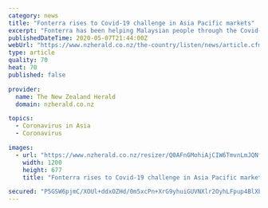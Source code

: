 ```yaml
---
category: news
title: "Fonterra rises to Covid-19 challenge in Asia Pacific markets"
excerpt: "Fonterra has been helping Malaysian people through the Covid-19 outbreak with some inventive social media campaigns, says CEO for Asia Pacific Judith Swales. When Covid-19 restrictions hit the Asia Pacific market there were long supermarket queues due to unprecedented panic buying and many people were eating at home."
publishedDateTime: 2020-05-07T21:44:00Z
webUrl: "https://www.nzherald.co.nz/the-country/listen/news/article.cfm?c_id=600&objectid=12330472"
type: article
quality: 70
heat: 70
published: false

provider:
  name: The New Zealand Herald
  domain: nzherald.co.nz

topics:
  - Coronavirus in Asia
  - Coronavirus

images:
  - url: "https://www.nzherald.co.nz/resizer/Q0AFnGMohiAjCIW6TmvnLmJQNfs=/1200x0/smart/filters:quality(70)/arc-anglerfish-syd-prod-nzme.s3.amazonaws.com/public/ITI3LXGUSZH45JGVVBKZAX6S3A.jpg"
    width: 1200
    height: 677
    title: "Fonterra rises to Covid-19 challenge in Asia Pacific markets"

secured: "P5GSW6pjmC/XOUl+ddxOZHd/0m5xcPn+XrG9yhuiGUVNXlr2OyhLFpup4BlXbzk0L3HRCkkKtG5wnt5Pp+kHwhqaGy+fh7wQbof9RKOFV+CbCUBv77U5b9Ax3XKitl9bFgOc9qukM97iLq8eJIPcCNuXhh1tTnqMJjm7lmj8MPZI4JCMGw4K2PSPqgDjZxxOslZVFZdHAgO0TDrbWGOcHNftrOtKgCS03D21gExEwSXPBXVFI0mmL6F5sQ+9i3Txyd9LnuTEZ9XUZkLXUGvrFkHxVt9JBLVN1pDevbDPhSHurydM5S9ABbNVpnnjqdvd;cvJMr/bGFfe3ux/6MNtTQg=="
---
```


